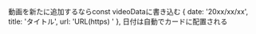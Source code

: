 動画を新たに追加するならconst videoDataに書き込む
{ date: '20xx/xx/xx', title: 'タイトル', url: 'URL(https) ' },
日付は自動でカードに配置される

